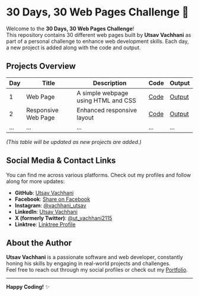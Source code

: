 # 30 Days, 30 Web Pages Challenge 🚀

Welcome to the **30 Days, 30 Web Pages Challenge**!  
This repository contains 30 different web pages built by **Utsav Vachhani** as part of a personal challenge to enhance web development skills. Each day, a new project is added along with the code and output.

## Projects Overview

| Day  | Title                                   | Description                                       | Code                                                                 | Output                                                               |
|------|-----------------------------------------|---------------------------------------------------|----------------------------------------------------------------------|----------------------------------------------------------------------|
| 1    | Web Page                                | A simple webpage using HTML and CSS               | [Code](https://github.com/utsavvachhani/WT_Lab/blob/main/home.html)   | [Output](https://utsavvachhani.github.io/WT_Lab/TIme-Table/table.html)|
| 2    | Responsive Web Page                     | Enhanced responsive layout                        | [Code](https://github.com/utsavvachhani/WT_Lab/blob/main/home.html)   | [Output](https://utsavvachhani.github.io/WT_Lab/TIme-Table/table.html)|
| ...  | ...                                     | ...                                               | ...                                                                  | ...                                                                  |

_(This table will be updated as new projects are added.)_

## Social Media & Contact Links

You can find me across various platforms. Check out my profiles and follow along for more updates:

- **GitHub**: [Utsav Vachhani](https://github.com/utsavvachhani)
- **Facebook**: [Share on Facebook](https://www.facebook.com/share/XuhgoNWwae9jKxkj/?mibextid=qi2Omg)
- **Instagram**: [@vachhani_utsav](https://www.instagram.com/vachhani_utsav)
- **LinkedIn**: [Utsav Vachhani](https://www.linkedin.com/in/vachhani-utsav-21ut75/)
- **X (formerly Twitter)**: [@ut_vachhani2115](https://x.com/ut_vachhani2115?t=EItJcQaI9oTviQcRAWBdzQ&s=09)
- **Linktree**: [Linktree Profile](https://linktr.ee/utsavvachhani)

## About the Author

**Utsav Vachhani** is a passionate software and web developer, constantly honing his skills by engaging in real-world projects and challenges.  
Feel free to reach out through my social profiles or check out my [Portfolio](https://utsavvachhani.github.io/WT_Lab/).

---

**Happy Coding!** ✨
